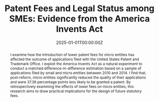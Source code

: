 ---
title: 'Patent Fees and Legal Status among SMEs: Evidence from the America Invents Act'
notes:
  - 🏆 Awarded *RES Scholars '25*

# Authors
# If you created a profile for a user (e.g. the default `admin` user), write the username (folder name) here
# and it will be replaced with their full name and linked to their profile.
authors:

date: '2025-01-01T00:00:00Z'
doi: ''
  
# Schedule page publish date (NOT publication's date).
publishDate: '2025-01-01T00:00:00Z'

# Publication type.
# Legend: 0 = Uncategorized; 1 = Conference paper; 2 = Journal article;
# 3 = Preprint / Working Paper; 4 = Report; 5 = Book; 6 = Book section;
# 7 = Thesis; 8 = Patent
publication_types: ['3']

# Abstract

abstract: I examine how the introduction of lower patent fees for micro entities has affected the outcome of applications filed with the United States Patent and Trademark Office. I exploit the America Invents Act as a natural experiment to conduct a matched difference-in-difference estimation based on a sample of applications filed by small and micro entities between 2010 and 2014. I find that, post-reform, micro entities significantly reduced the quality of their applications and were 37.36 percentage points less likely to be granted a patent. By retrospectively examining the effects of lower fees on micro entities, this research aims to draw practical implications for the design of future statutory fees.

# Summary. An optional shortened abstract.
summary: A study on the effect of micro entity fees on patent grant and quality.

tags: [Patent Fees, Legal Status, Patent Quality, America Invents Act]

# Display this page in the Featured widget?
featured: true

# Custom links (uncomment lines below)
# links:
# - name: Custom Link
#   url: http://labelling.org

url_pdf: ''
url_code: ''
url_dataset: ''
url_poster: ''
url_project: ''
url_slides: ''
url_source: ''
url_video: ''

# Featured image
# To use, add an image named `featured.jpg/png` to your page's folder.
image:
  caption: 'Image credit: [**Unsplash**](https://unsplash.com/photos/chair-parts-chart-hanging-on-wall-Mpq0LddqiTk)'
  focal_point: ''
  preview_only: false
---
